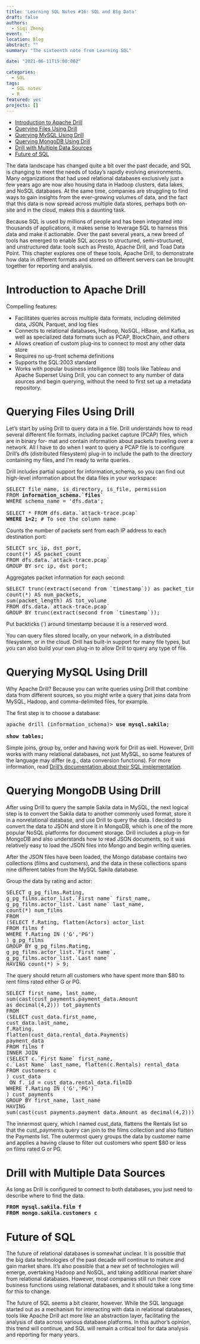 ```yaml
---
title: 'Learning SQL Notes #16: SQL and Big Data'
draft: false
authors: 
  - Siqi Zheng
event: ''
location: Blog
abstract: ""
summary: "The sixteenth note from Learning SQL"

date: "2021-06-11T15:00:00Z"

categories:
  - SQL
tags:
  - SQL notes
  - R
featured: yes
projects: []
---
```


- [Introduction to Apache Drill](#introduction-to-apache-drill)
- [Querying Files Using Drill](#querying-files-using-drill)
- [Querying MySQL Using Drill](#querying-mysql-using-drill)
- [Querying MongoDB Using Drill](#querying-mongodb-using-drill)
- [Drill with Multiple Data Sources](#drill-with-multiple-data-sources)
- [Future of SQL](#future-of-sql)

The data landscape has changed quite a bit over the past decade, and SQL is changing to meet the needs of today’s rapidly evolving environments. Many organizations that had used relational databases exclusively just a few years ago are now also housing data in Hadoop clusters, data lakes, and NoSQL databases. At the same time, companies are struggling to find ways to gain insights from the ever-growing volumes of data, and the fact that this data is now spread across multiple data stores, perhaps both on-site and in the cloud, makes this a daunting task. 

Because SQL is used by millions of people and has been integrated into thousands of applications, it makes sense to leverage SQL to harness this data and make it actionable. Over the past several years, a new breed of tools has emerged to enable SQL access to structured, semi-structured, and unstructured data: tools such as Presto, Apache Drill, and Toad Data Point. This chapter explores one of these tools, Apache Drill, to demonstrate how data in different formats and stored on different servers can be brought together for reporting and analysis.

# Introduction to Apache Drill

Compelling features:

* Facilitates queries across multiple data formats, including delimited data, JSON, Parquet, and log files
* Connects to relational databases, Hadoop, NoSQL, HBase, and Kafka, as well as specialized data formats such as PCAP, BlockChain, and others
* Allows creation of custom plug-ins to connect to most any other data store 
* Requires no up-front schema definitions 
* Supports the SQL:2003 standard 
* Works with popular business intelligence (BI) tools like Tableau and Apache Superset
Using Drill, you can connect to any number of data sources and begin querying, without the need to first set up a metadata repository.

# Querying Files Using Drill

Let’s start by using Drill to query data in a file. Drill understands how to read several different file formats, including packet capture (PCAP) files, which are in binary for‐ mat and contain information about packets traveling over a network. All I have to do when I want to query a PCAP file is to configure Drill’s dfs (distributed filesystem) plug-in to include the path to the directory containing my files, and I’m ready to write queries.

Drill includes partial support for information_schema, so you can find out high-level information about the data files in your workspace:

<pre>
SELECT file_name, is_directory, is_file, permission
FROM <b>information_schema.`files`</b>
WHERE schema_name = 'dfs.data';

SELECT * FROM dfs.data.`attack-trace.pcap` 
<b>WHERE 1=2;</b> # To see the column name
</pre>

Counts the number of packets sent from each IP address to each destination port:

<pre>
SELECT src_ip, dst_port,
count(*) AS packet_count 
FROM dfs.data.`attack-trace.pcap`
GROUP BY src_ip, dst_port;
</pre>

Aggregates packet information for each second:

<pre>
SELECT trunc(extract(second from `timestamp`)) as packet_time,
count(*) AS num_packets, 
sum(packet_length) AS tot_volume 
FROM dfs.data.`attack-trace.pcap`
GROUP BY trunc(extract(second from `timestamp`));
</pre>

Put backticks (`) around timestamp because it is a reserved word.

You can query files stored locally, on your network, in a distributed filesystem, or in the cloud. Drill has built-in support for many file types, but you can also build your own plug-in to allow Drill to query any type of file. 

# Querying MySQL Using Drill

Why Apache Drill? Because you can write queries using Drill that combine data from different sources, so you might write a query that joins data from MySQL, Hadoop, and comma-delimited files, for example.

The first step is to choose a database: 

<pre>
apache drill (information_schema)> <b>use mysql.sakila</b>;

<b>show tables;</b>
</pre>

Simple joins, group by, order and having work for Drill as well. However, Drill works with many relational databases, not just MySQL, so some features of the language may differ (e.g., data conversion functions). For more information, read [Drill’s documentation about their SQL implementation](http://drill.apache.org/docs/sql-reference/).

# Querying MongoDB Using Drill

After using Drill to query the sample Sakila data in MySQL, the next logical step is to convert the Sakila data to another commonly used format, store it in a nonrelational database, and use Drill to query the data. I decided to convert the data to JSON and store it in MongoDB, which is one of the more popular NoSQL platforms for document storage. Drill includes a plug-in for MongoDB and also understands how to read JSON documents, so it was relatively easy to load the JSON files into Mongo and begin writing queries.

After the JSON files have been loaded, the Mongo database contains two collections (films and customers), and the data in these collections spans nine different tables from the MySQL Sakila database. 

Group the data by rating and actor:

<pre>
SELECT g_pg_films.Rating,
g_pg_films.actor_list.`First name` first_name,
g_pg_films.actor_list.`Last name` last_name,
count(*) num_films
FROM
(SELECT f.Rating, flatten(Actors) actor_list
FROM films f
WHERE f.Rating IN ('G','PG')
) g_pg_films
GROUP BY g_pg_films.Rating,
g_pg_films.actor_list.`First name`,
g_pg_films.actor_list.`Last name`
HAVING count(*) > 9;
</pre>

The query should return all customers who have spent more than $80 to rent films rated either G or PG. 

<pre>
SELECT first_name, last_name, 
sum(cast(cust_payments.payment_data.Amount 
as decimal(4,2))) tot_payments
FROM
(SELECT cust_data.first_name,
cust_data.last_name,
f.Rating,
flatten(cust_data.rental_data.Payments)
payment_data
FROM films f
INNER JOIN
(SELECT c.`First Name` first_name,
c.`Last Name` last_name, flatten(c.Rentals) rental_data
FROM customers c
) cust_data
 ON f._id = cust_data.rental_data.filmID
WHERE f.Rating IN ('G','PG')
) cust_payments
GROUP BY first_name, last_name
HAVING
sum(cast(cust_payments.payment_data.Amount as decimal(4,2))) > 80;
</pre>

The innermost query, which I named cust_data, flattens the Rentals list so that the cust_payments query can join to the films collection and also flatten the Payments list. The outermost query groups the data by customer name and applies a having clause to filter out customers who spent $80 or less on films rated G or PG.

# Drill with Multiple Data Sources

As long as Drill is configured to connect to both databases, you just need to describe where to find the data. 

<pre>
<b>FROM mysql.sakila.film f</b>
<b>FROM mongo.sakila.customers c</b>
</pre>

# Future of SQL 

The future of relational databases is somewhat unclear. It is possible that the big data technologies of the past decade will continue to mature and gain market share. It’s also possible that a new set of technologies will emerge, overtaking Hadoop and NoSQL, and taking additional market share from relational databases. However, most companies still run their core business functions using relational databases, and it should take a long time for this to change.

The future of SQL seems a bit clearer, however. While the SQL language started out as a mechanism for interacting with data in relational databases, tools like Apache Drill act more like an abstraction layer, facilitating the analysis of data across various database platforms. In this author’s opinion, this trend will continue, and SQL will remain a critical tool for data analysis and reporting for many years.